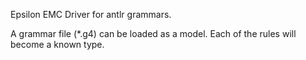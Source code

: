 Epsilon EMC Driver for antlr grammars.

A grammar file (*.g4) can be loaded as a model. Each of the rules will become a known type.

